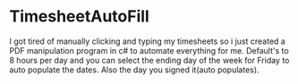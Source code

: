 # TimesheetAutoFill
I got tired of manually clicking and typing my timesheets so i just created a PDF manipulation program in c# to automate everything for me. Default's to 8 hours per day and you can select the ending day of the week for Friday to auto populate the dates. Also the day you signed it(auto populates).
